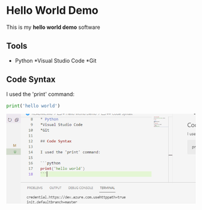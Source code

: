 # Hello World Demo

This is my **hello world demo** software

## Tools


* Python
*Visual Studio Code
*Git

## Code Syntax

I used the 'print' command:

```python
print('hello world')
```



![screenshot](picture.PNG)
